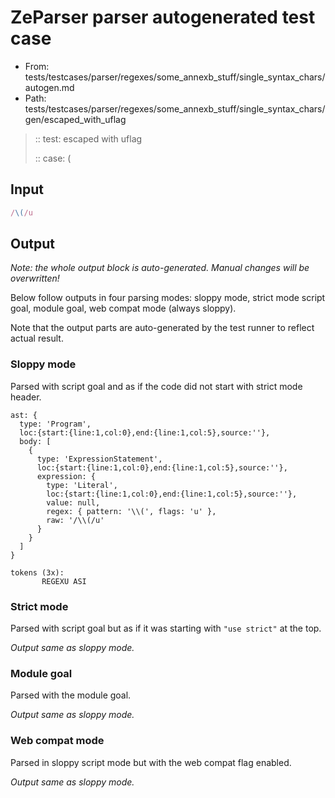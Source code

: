 # ZeParser parser autogenerated test case

- From: tests/testcases/parser/regexes/some_annexb_stuff/single_syntax_chars/autogen.md
- Path: tests/testcases/parser/regexes/some_annexb_stuff/single_syntax_chars/gen/escaped_with_uflag

> :: test: escaped with uflag
>
> :: case: (

## Input


`````js
/\(/u
`````

## Output

_Note: the whole output block is auto-generated. Manual changes will be overwritten!_

Below follow outputs in four parsing modes: sloppy mode, strict mode script goal, module goal, web compat mode (always sloppy).

Note that the output parts are auto-generated by the test runner to reflect actual result.

### Sloppy mode

Parsed with script goal and as if the code did not start with strict mode header.

`````
ast: {
  type: 'Program',
  loc:{start:{line:1,col:0},end:{line:1,col:5},source:''},
  body: [
    {
      type: 'ExpressionStatement',
      loc:{start:{line:1,col:0},end:{line:1,col:5},source:''},
      expression: {
        type: 'Literal',
        loc:{start:{line:1,col:0},end:{line:1,col:5},source:''},
        value: null,
        regex: { pattern: '\\(', flags: 'u' },
        raw: '/\\(/u'
      }
    }
  ]
}

tokens (3x):
       REGEXU ASI
`````

### Strict mode

Parsed with script goal but as if it was starting with `"use strict"` at the top.

_Output same as sloppy mode._

### Module goal

Parsed with the module goal.

_Output same as sloppy mode._

### Web compat mode

Parsed in sloppy script mode but with the web compat flag enabled.

_Output same as sloppy mode._
